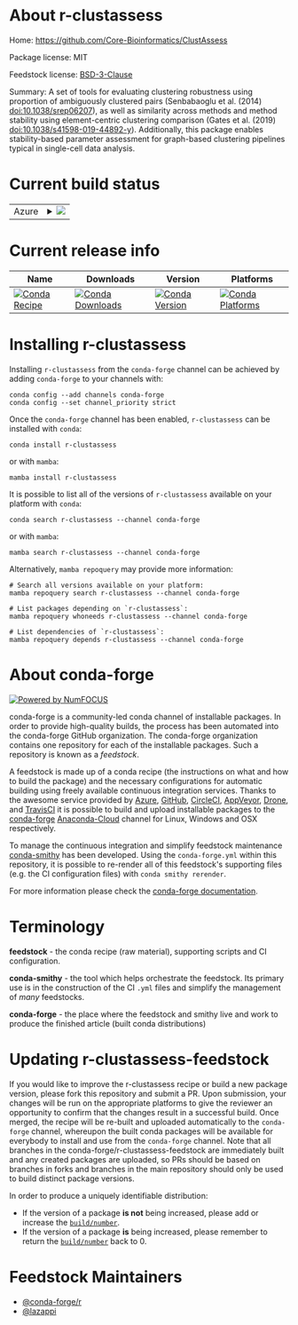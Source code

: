 About r-clustassess
===================

Home: https://github.com/Core-Bioinformatics/ClustAssess

Package license: MIT

Feedstock license: [BSD-3-Clause](https://github.com/conda-forge/r-clustassess-feedstock/blob/main/LICENSE.txt)

Summary: A set of tools for evaluating clustering robustness using proportion of ambiguously clustered pairs (Senbabaoglu et al. (2014) <doi:10.1038/srep06207>), as well as similarity across methods and method stability using element-centric clustering comparison (Gates et al. (2019) <doi:10.1038/s41598-019-44892-y>). Additionally, this package enables stability-based parameter assessment for graph-based clustering pipelines typical in single-cell data analysis.

Current build status
====================


<table>
    
  <tr>
    <td>Azure</td>
    <td>
      <details>
        <summary>
          <a href="https://dev.azure.com/conda-forge/feedstock-builds/_build/latest?definitionId=15320&branchName=main">
            <img src="https://dev.azure.com/conda-forge/feedstock-builds/_apis/build/status/r-clustassess-feedstock?branchName=main">
          </a>
        </summary>
        <table>
          <thead><tr><th>Variant</th><th>Status</th></tr></thead>
          <tbody><tr>
              <td>linux_64_r_base4.1</td>
              <td>
                <a href="https://dev.azure.com/conda-forge/feedstock-builds/_build/latest?definitionId=15320&branchName=main">
                  <img src="https://dev.azure.com/conda-forge/feedstock-builds/_apis/build/status/r-clustassess-feedstock?branchName=main&jobName=linux&configuration=linux_64_r_base4.1" alt="variant">
                </a>
              </td>
            </tr><tr>
              <td>linux_64_r_base4.2</td>
              <td>
                <a href="https://dev.azure.com/conda-forge/feedstock-builds/_build/latest?definitionId=15320&branchName=main">
                  <img src="https://dev.azure.com/conda-forge/feedstock-builds/_apis/build/status/r-clustassess-feedstock?branchName=main&jobName=linux&configuration=linux_64_r_base4.2" alt="variant">
                </a>
              </td>
            </tr><tr>
              <td>osx_64_r_base4.1</td>
              <td>
                <a href="https://dev.azure.com/conda-forge/feedstock-builds/_build/latest?definitionId=15320&branchName=main">
                  <img src="https://dev.azure.com/conda-forge/feedstock-builds/_apis/build/status/r-clustassess-feedstock?branchName=main&jobName=osx&configuration=osx_64_r_base4.1" alt="variant">
                </a>
              </td>
            </tr><tr>
              <td>osx_64_r_base4.2</td>
              <td>
                <a href="https://dev.azure.com/conda-forge/feedstock-builds/_build/latest?definitionId=15320&branchName=main">
                  <img src="https://dev.azure.com/conda-forge/feedstock-builds/_apis/build/status/r-clustassess-feedstock?branchName=main&jobName=osx&configuration=osx_64_r_base4.2" alt="variant">
                </a>
              </td>
            </tr><tr>
              <td>win_64</td>
              <td>
                <a href="https://dev.azure.com/conda-forge/feedstock-builds/_build/latest?definitionId=15320&branchName=main">
                  <img src="https://dev.azure.com/conda-forge/feedstock-builds/_apis/build/status/r-clustassess-feedstock?branchName=main&jobName=win&configuration=win_64_" alt="variant">
                </a>
              </td>
            </tr>
          </tbody>
        </table>
      </details>
    </td>
  </tr>
</table>

Current release info
====================

| Name | Downloads | Version | Platforms |
| --- | --- | --- | --- |
| [![Conda Recipe](https://img.shields.io/badge/recipe-r--clustassess-green.svg)](https://anaconda.org/conda-forge/r-clustassess) | [![Conda Downloads](https://img.shields.io/conda/dn/conda-forge/r-clustassess.svg)](https://anaconda.org/conda-forge/r-clustassess) | [![Conda Version](https://img.shields.io/conda/vn/conda-forge/r-clustassess.svg)](https://anaconda.org/conda-forge/r-clustassess) | [![Conda Platforms](https://img.shields.io/conda/pn/conda-forge/r-clustassess.svg)](https://anaconda.org/conda-forge/r-clustassess) |

Installing r-clustassess
========================

Installing `r-clustassess` from the `conda-forge` channel can be achieved by adding `conda-forge` to your channels with:

```
conda config --add channels conda-forge
conda config --set channel_priority strict
```

Once the `conda-forge` channel has been enabled, `r-clustassess` can be installed with `conda`:

```
conda install r-clustassess
```

or with `mamba`:

```
mamba install r-clustassess
```

It is possible to list all of the versions of `r-clustassess` available on your platform with `conda`:

```
conda search r-clustassess --channel conda-forge
```

or with `mamba`:

```
mamba search r-clustassess --channel conda-forge
```

Alternatively, `mamba repoquery` may provide more information:

```
# Search all versions available on your platform:
mamba repoquery search r-clustassess --channel conda-forge

# List packages depending on `r-clustassess`:
mamba repoquery whoneeds r-clustassess --channel conda-forge

# List dependencies of `r-clustassess`:
mamba repoquery depends r-clustassess --channel conda-forge
```


About conda-forge
=================

[![Powered by
NumFOCUS](https://img.shields.io/badge/powered%20by-NumFOCUS-orange.svg?style=flat&colorA=E1523D&colorB=007D8A)](https://numfocus.org)

conda-forge is a community-led conda channel of installable packages.
In order to provide high-quality builds, the process has been automated into the
conda-forge GitHub organization. The conda-forge organization contains one repository
for each of the installable packages. Such a repository is known as a *feedstock*.

A feedstock is made up of a conda recipe (the instructions on what and how to build
the package) and the necessary configurations for automatic building using freely
available continuous integration services. Thanks to the awesome service provided by
[Azure](https://azure.microsoft.com/en-us/services/devops/), [GitHub](https://github.com/),
[CircleCI](https://circleci.com/), [AppVeyor](https://www.appveyor.com/),
[Drone](https://cloud.drone.io/welcome), and [TravisCI](https://travis-ci.com/)
it is possible to build and upload installable packages to the
[conda-forge](https://anaconda.org/conda-forge) [Anaconda-Cloud](https://anaconda.org/)
channel for Linux, Windows and OSX respectively.

To manage the continuous integration and simplify feedstock maintenance
[conda-smithy](https://github.com/conda-forge/conda-smithy) has been developed.
Using the ``conda-forge.yml`` within this repository, it is possible to re-render all of
this feedstock's supporting files (e.g. the CI configuration files) with ``conda smithy rerender``.

For more information please check the [conda-forge documentation](https://conda-forge.org/docs/).

Terminology
===========

**feedstock** - the conda recipe (raw material), supporting scripts and CI configuration.

**conda-smithy** - the tool which helps orchestrate the feedstock.
                   Its primary use is in the construction of the CI ``.yml`` files
                   and simplify the management of *many* feedstocks.

**conda-forge** - the place where the feedstock and smithy live and work to
                  produce the finished article (built conda distributions)


Updating r-clustassess-feedstock
================================

If you would like to improve the r-clustassess recipe or build a new
package version, please fork this repository and submit a PR. Upon submission,
your changes will be run on the appropriate platforms to give the reviewer an
opportunity to confirm that the changes result in a successful build. Once
merged, the recipe will be re-built and uploaded automatically to the
`conda-forge` channel, whereupon the built conda packages will be available for
everybody to install and use from the `conda-forge` channel.
Note that all branches in the conda-forge/r-clustassess-feedstock are
immediately built and any created packages are uploaded, so PRs should be based
on branches in forks and branches in the main repository should only be used to
build distinct package versions.

In order to produce a uniquely identifiable distribution:
 * If the version of a package **is not** being increased, please add or increase
   the [``build/number``](https://docs.conda.io/projects/conda-build/en/latest/resources/define-metadata.html#build-number-and-string).
 * If the version of a package **is** being increased, please remember to return
   the [``build/number``](https://docs.conda.io/projects/conda-build/en/latest/resources/define-metadata.html#build-number-and-string)
   back to 0.

Feedstock Maintainers
=====================

* [@conda-forge/r](https://github.com/conda-forge/r/)
* [@lazappi](https://github.com/lazappi/)

